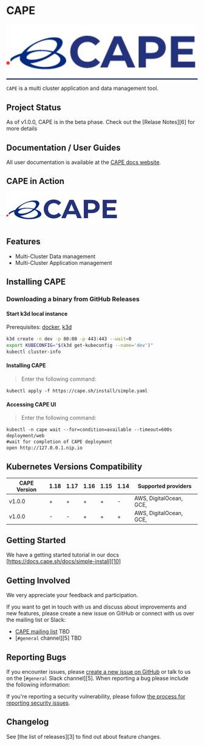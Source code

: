 
# CAPE

<p align="center" style="background-color:#23327c"><img src="assets/logo.png" width="700px" /></p>



`CAPE` is a multi cluster application and data management tool.

## Project Status

As of v1.0.0, CAPE is in the beta phase. Check out the
[Relase Notes][6] for more details 


## Documentation / User Guides

All user documentation is available at the [CAPE docs website](https://docs.cape.sh/docs/).

## CAPE in Action
[![CAPE](assets/logo.png)](https://youtu.be/4KJt8NXTO8E "CAPE INTRO")

## Features

* Multi-Cluster Data management
* Multi-Cluster Application management

## Installing CAPE

### Downloading a binary from GitHub Releases  
#### Start k3d local instance
Prerequisites: [docker](https://docs.docker.com/get-docker/), [k3d](https://github.com/rancher/k3d)
```sh
k3d create -n dev -p 80:80 -p 443:443 --wait=0
export KUBECONFIG="$(k3d get-kubeconfig --name='dev')"
kubectl cluster-info
````

#### Installing CAPE
> Enter the following command:
```
kubectl apply -f https://cape.sh/install/simple.yaml
```

#### Accessing CAPE UI
> Enter the following command:
```
kubectl -n cape wait --for=condition=available --timeout=600s deployment/web
#wait for completion of CAPE deployment
open http://127.0.0.1.nip.io
```

## Kubernetes Versions Compatibility


| CAPE Version | 1.18 | 1.17 | 1.16 | 1.15 | 1.14  | Supported providers|
| --------------- | ---- | ---- | ---- | ---- | ----  | -----------------|
| v1.0.0        | +    | +    | +    | +    | -        | AWS, DigitalOcean, GCE,  |
| v1.0.0        | -    | -    | +    | +    | +        | AWS, DigitalOcean, GCE,  |

## Getting Started

We have a getting started tutorial in our docs
[https://docs.cape.sh/docs/simple-install][10]


## Getting Involved

We very appreciate your feedback and participation.

If you want to get in touch with us and discuss about improvements and new
features, please create a new issue on GitHub or connect with us over the
mailing list or Slack:

* [CAPE mailing list][14] TBD
* [`#general` channel][5] TBD

## Reporting Bugs

If you encounter issues, please [create a new issue on GitHub][1] or talk to us
on the [`#general` Slack channel][5]. When reporting a bug please include the
following information:


If you're reporting a security vulnerability, please follow
[the process for reporting security issues][16].

## Changelog

See [the list of releases][3] to find out about feature changes.

[1]: https://github.com/biqmind/cape/issues/new
[13]: https://github.com/biqmind/cape#features
[14]: https://groups.google.com/forum/#!forum/biqmind-cape
[15]: http://capesh.slack.io/
[16]: https://github.com/biqmind/cape/blob/master/CONTRIBUTING.md#reporting-a-security-vulnerability

